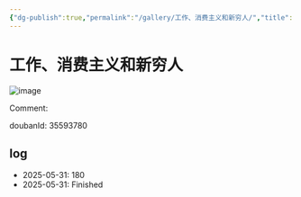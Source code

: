 ```yaml
---
{"dg-publish":true,"permalink":"/gallery/工作、消费主义和新穷人/","title":"工作、消费主义和新穷人","created":"2025-06-25T14:18:45.246+08:00"}
---
```



# 工作、消费主义和新穷人

![image](https://hiraeth-picbed.oss-cn-beijing.aliyuncs.com/20250531154544.webp)

Comment: 



doubanId: 35593780

## log

- 2025-05-31: 180
- 2025-05-31: Finished
